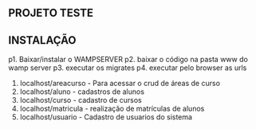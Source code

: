 ## PROJETO TESTE

## INSTALAÇÃO
p1. Baixar/instalar o WAMPSERVER
p2. baixar o código na pasta www do wamp server
p3. executar os migrates
p4. executar pelo browser as urls
 1. localhost/areacurso - Para acessar o crud de áreas de curso
 2. localhost/aluno - cadastros de alunos
 3. localhost/curso - cadastro de cursos
 4. localhost/matricula - realização de matrículas de alunos
 5. localhost/usuario - Cadastro de usuarios do sistema